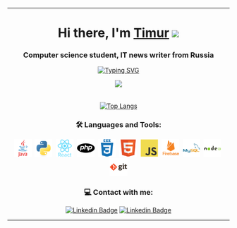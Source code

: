 ***
<h1 align="center">Hi there, I'm <a href="https://vk.com/timuuuu" target="_blank">Timur</a>
<img src="https://github.com/blackcater/blackcater/raw/main/images/Hi.gif" height="32"/></h1>
<h3 align="center">Computer science student, IT news writer from Russia</h3>

<div align="center">
  
[![Typing SVG](https://readme-typing-svg.herokuapp.com?color=%2336BCF7&lines=Computer+science+student,+IT+news+writer+from+Russia)](https://git.io/typing-svg)
  
  
  </div>

<div id="header" align="center">
  <img src="https://media3.giphy.com/media/qgQUggAC3Pfv687qPC/giphy.gif?cid=ecf05e47ernpx328atcos08fgdysyckqizc8jq0lv5f3gdll&rid=giphy.gif&ct=g" width="40%" cursor="defolt"/>
</div>

<br>



<div align="center">
  
[![Top Langs](https://github-readme-stats.vercel.app/api/top-langs/?username=timurgayazov)](https://github.com/anuraghazra/github-readme-stats)
  
</div>
<h3 align="center">🛠️ Languages and Tools:</h3>

<div align="center">
  <img src="https://github.com/devicons/devicon/blob/master/icons/java/java-original-wordmark.svg" title="Java" alt="Java" width="40" height="40"/>&nbsp;
  <img src="https://github.com/devicons/devicon/blob/master/icons/python/python-original.svg" title="Python" alt="Python" width="40" height="40"/>&nbsp;
  <img src="https://github.com/devicons/devicon/blob/master/icons/react/react-original-wordmark.svg" title="React" alt="React" width="40" height="40"/>&nbsp;
   <img src="https://github.com/devicons/devicon/blob/master/icons/php/php-plain.svg" title="Php" alt="Php" width="40" height="40"/>&nbsp;
  <img src="https://github.com/devicons/devicon/blob/master/icons/css3/css3-plain-wordmark.svg"  title="CSS3" alt="CSS" width="40" height="40"/>&nbsp;
  <img src="https://github.com/devicons/devicon/blob/master/icons/html5/html5-original.svg" title="HTML5" alt="HTML" width="40" height="40"/>&nbsp;
  <img src="https://github.com/devicons/devicon/blob/master/icons/javascript/javascript-original.svg" title="JavaScript" alt="JavaScript" width="40" height="40"/>&nbsp;
  <img src="https://github.com/devicons/devicon/blob/master/icons/firebase/firebase-plain-wordmark.svg" title="Firebase" alt="Firebase" width="40" height="40"/>&nbsp;
  <img src="https://github.com/devicons/devicon/blob/master/icons/mysql/mysql-original-wordmark.svg" title="MySQL"  alt="MySQL" width="40" height="40"/>&nbsp;
  <img src="https://github.com/devicons/devicon/blob/master/icons/nodejs/nodejs-original-wordmark.svg" title="NodeJS" alt="NodeJS" width="40" height="40"/>&nbsp;
  <img src="https://github.com/devicons/devicon/blob/master/icons/git/git-original-wordmark.svg" title="Git" **alt="Git" width="40" height="40"/>
</div>


<div id="badges" align="center">
  
  <h3 align="center">💻 Contact with me:</h3>
  
  [![Linkedin Badge](https://img.shields.io/badge/Vk-blue?style=for-the-badge&logo=vk&logoColor=white)](https://vk.com/timuuuu)
  [![Linkedin Badge](https://img.shields.io/badge/Telegram-blue?style=for-the-badge&logo=telegram&logoColor=white)](https://t.me/timuuuuuuuuuu)
  
</div>

  
***
